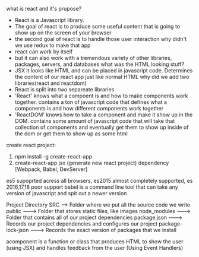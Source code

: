 what is react and it's prupose?
- React is a Javascript library.
- The goal of react is to produce some useful content that is going to show up on the screen of your browser
- the second goal of react is to handle those user interaction
why didn't we use redux to make that app
- react can work by itself
- but it can also work with a tremendous variety of other libraries, packages, servers, and databases
what was the HTML looking stuff?
- JSX it looks like HTML and can be placed in javascript code. Determines the content of our react app just like normal HTML
why did we add two libraries(react and reactdom)
- React is split into two separeate libraries
- 'React' knows what a compoent is and how to make components work together. contains a ton of javascript code that defines what a components is and how different components work together
- 'ReactDOM' knows how to take a component and make it show up in the DOM. contains some amount of javascript code that will take that collection of components and eventually get them to 
show up inside of the dom or get them to show up as some html

create react project:
1. npm install -g create-react-app
2. create-react-app jsx (generate new react project) dependency [Webpack, Babel, DevServer]

es5 supoprted acress all browsers, es2015 almost completely supported, es 2016,17,18 poor support
babel is a command line tool that can take any version of javascript and spit out a newer version

Project Directory
SRC --> Folder where we put all the source code we write
public ---> Folder that stores static files, like images
node_modules ---> Folder that contains all of our project dependencies
package.json ---> Records our project dependencies and configures our project
package-lock-json ---> Records the exact version of packages that we install

acomponent is a function or class that produces HTML to show the user (using JSX) and handles feedback from the user (Using Event Handlers)